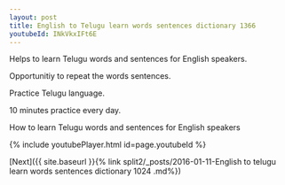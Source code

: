 ```yaml
---
layout: post
title: English to Telugu learn words sentences dictionary 1366 
youtubeId: INkVkxIFt6E
---
```

 
 
Helps to learn Telugu words and sentences for English speakers.

Opportunitiy to repeat the words sentences. 

Practice Telugu language. 
 
10 minutes practice every day. 
 
How to learn Telugu words and sentences for English speakers 
 
{% include youtubePlayer.html id=page.youtubeId %}
 
 
[Next]({{ site.baseurl }}{% link  split2/_posts/2016-01-11-English to telugu learn words sentences dictionary 1024 .md%})
 
